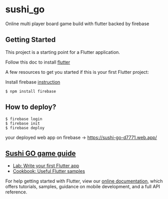 # sushi_go

Online multi player board game build with flutter backed by firebase 

## Getting Started

This project is a starting point for a Flutter application.

Follow this doc to install [flutter](https://flutter.dev/docs/get-started/install/macos)

A few resources to get you started if this is your first Flutter project:

Install firebase
[instruction](https://firebase.googleblog.com/2013/03/npm-install-firebase.html)
```
$ npm install firebase
```

## How to deploy?
```
$ firebase login
$ firebase init
$ firebase deploy
```

your deployed web app on firebase -> https://sushi-go-d7771.web.app/


## [Sushi GO game guide](https://www.ultraboardgames.com/sushi-go/game-rules.php)

- [Lab: Write your first Flutter app](https://flutter.dev/docs/get-started/codelab)
- [Cookbook: Useful Flutter samples](https://flutter.dev/docs/cookbook)

For help getting started with Flutter, view our
[online documentation](https://flutter.dev/docs), which offers tutorials,
samples, guidance on mobile development, and a full API reference.
